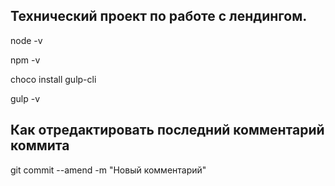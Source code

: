 ## Технический проект по работе с лендингом.
node -v

npm -v

choco install gulp-cli

gulp -v

## Как отредактировать последний комментарий коммита

git commit --amend -m "Новый комментарий"

